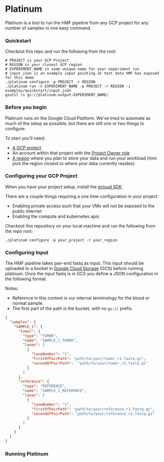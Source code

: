 # Platinum

Platinum is a tool to run the HMF pipeline from any GCP project for any number of samples in one easy command. 

### Quickstart

Checkout this repo and run the following from the root:

```shell script
# PROJECT is your GCP Project
# REGION is your closest GCP region
# EXPERIMENT_NAME is some unique name for your experiment run 
# input.json is an example input pointing at test data HMF has exposed for this demo
./platinum configure -p PROJECT -r REGION
./platinum run -n EXPERIMENT_NAME -p PROJECT -r REGION -i examples/quickstart/input.json
gsutil ls gs://platinum-output-EXPERIMENT_NAME/
```

### Before you begin

Platinum runs on the Google Cloud Platform. We've tried to automate as much of the setup as possible, but there are still
one or two things to configure.

To start you'll need:
- [A GCP project](https://cloud.google.com/resource-manager/docs/creating-managing-projects)
- An account within that project with the [Project Owner role](https://cloud.google.com/iam/docs/understanding-roles)
- [A region](https://cloud.google.com/compute/docs/regions-zones) where you plan to store your data and run your workload (hint: pick the region closest to where your data currently resides)

### Configuring your GCP Project

When you have your project setup, install the [gcloud SDK](https://cloud.google.com/sdk/docs/downloads-interactive).

There are a couple things requiring a one time configuration in your project:
- Enabling private access such that your VMs will not be exposed to the public internet
- Enabling the compute and kubernetes apis

Checkout this repository on your local machine and run the following from the repo root:

```shell script
./platinum configure -p your_project -r your_region 
```  

### Configuring Input

The HMF pipeline takes pair-end fastq as input. This input should be uploaded to a bucket in [Google Cloud Storage](https://cloud.google.com/storage) (GCS) before running platinum. 
Once the input fastq is in GCS you define a JSON configuration in the following format.

Notes:
- Reference in this context is our internal terminology for the blood or normal sample.
- The first part of the path is the bucket, with no `gs://` prefix.


```json
{
  "samples": {
    "SAMPLE_1": {
      "tumor": {
        "type": "TUMOR",
        "name": "SAMPLE_1_TUMOR",
        "lanes": [
          {
            "laneNumber": "1",
            "firstOfPairPath": "path/to/your/tumor_r1.fastq.gz",
            "secondOfPairPath":  "path/to/your/tumor_r2.fastq.gz"
          }
        ]
      },
      "reference": {
        "type": "REFERENCE",
        "name": "SAMPLE_1_REFERENCE",
        "lanes": [
          {
            "laneNumber": "1",
            "firstOfPairPath": "path/to/your/reference_r1.fastq.gz",
            "secondOfPairPath": "path/to/your/reference_r2.fastq.gz"
          }
        ]
      }
    }
  }
}
```

### Running Platinum
